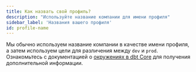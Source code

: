 ```yaml
---
title: Как назвать свой профиль?
description: "Используйте название компании для имени профиля"
sidebar_label: 'Названия вашего профиля'
id: profile-name
---
```

Мы обычно используем название компании в качестве имени профиля, а затем используем цели для различения между `dev` и `prod`. Ознакомьтесь с документацией о [окружениях в dbt Core](/docs/core/dbt-core-environments) для получения дополнительной информации.
